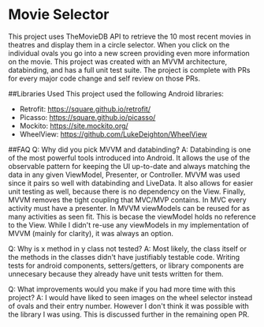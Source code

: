 # Movie Selector
This project uses TheMovieDB API to retrieve the 10 most recent movies in theatres and display them in a circle selector. When you click on the individual ovals you go into a new screen providing even more information on the movie. This project was created with an MVVM architecture, databinding, and has a full unit test suite. The project is complete with PRs for every major code change and self review on those PRs.

##Libraries Used
This project used the following Android libraries:
- Retrofit: https://square.github.io/retrofit/
- Picasso: https://square.github.io/picasso/
- Mockito: https://site.mockito.org/
- WheelView: https://github.com/LukeDeighton/WheelView

##FAQ
Q: Why did you pick MVVM and databinding?
A: Databinding is one of the most powerful tools introduced into Android. It allows the use of the observable pattern for keeping the UI up-to-date and always matching the data in any given ViewModel, Presenter, or Controller. MVVM was used since it pairs so well with databinding and LiveData. It also allows for easier unit testing as well, because there is no dependency on the View. Finally, MVVM removes the tight coupling that MVC/MVP contains. In MVC every activity must have a presenter. In MVVM viewModels can be reused for as many activities as seen fit. This is becase the viewModel holds no reference to the View. While I didn't re-use any viewModels in my implementation of MVVM (mainly for clarity), it was always an option.

Q: Why is x method in y class not tested?
A: Most likely, the class itself or the methods in the classes didn't have justifiably testable code. Writing tests for android components, setters/getters, or library components are unnecesary because they already have unit tests written for them.

Q: What improvements would you make if you had more time with this project?
A: I would have liked to seen images on the wheel selector instead of ovals and their entry number. However I don't think it was possible with the library I was using. This is discussed further in the remaining open PR.
